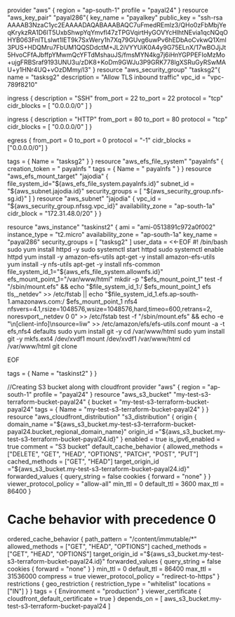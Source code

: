 provider "aws" {
 region = "ap-south-1"
 profile = "payal24"
}
  resource "aws_key_pair" "payal286"{
  key_name = "payalkey"
  public_key = "ssh-rsa  AAAAB3NzaC1yc2EAAAADAQABAAABAQC7uFmedREmlz3/QHo0zFbMbjYeqKrykzRA1D6lT5UxbShwpYqYmvfl47zTPGVqirtHyGOVYcHlhtNEvia1qcNQqOHYB063FnlTLslwt1lET9k7SxWery1h7Xq79GUvg6uwPv6hEDbAoCvkwQ1Xml3PUS+HDQMru7FbUM1QQSDdctM+JL2iVYYUiK0A4y9G75ELnX/17wBOJjJt5HvoCFfAJbffpYMwmQcYFTdMshauJS/fmsMYN4kg7j6iHnYGPPEFIoMzMo+ujgFRBSraf9193UNU3u/zDK8+KoDm9GWJu3P9GRK778lgXSRuGyRSwMAU+y1HNr4UQ+vOzDMmy/l3"
}
 resource "aws_security_group" "tasksg2"{
 name = "tasksg2"
 description = "Allow TLS inbound traffic"
 vpc_id = "vpc-789f8210"
   
 
  ingress {
   description = "SSH"
   from_port = 22
   to_port = 22
   protocol = "tcp"
   cidr_blocks = [ "0.0.0.0/0" ]
  }

  ingress {
    description = "HTTP"
    from_port   = 80
    to_port     = 80
    protocol    = "tcp"
    cidr_blocks = [ "0.0.0.0/0" ]
  }

  egress {
    from_port   = 0
    to_port     = 0
    protocol    = "-1"
    cidr_blocks = ["0.0.0.0/0"]
  }

  tags = {
    Name = "tasksg2"
  }
}
resource "aws_efs_file_system" "payalnfs" { creation_token = " payalnfs " 
tags = { 
Name = " payalnfs " 
} 
} 
resource "aws_efs_mount_target" "jajodia" { file_system_id="${aws_efs_file_system.payalnfs.id}” 
subnet_id = "${aws_subnet.jajodia.id}" 
security_groups = [ "${aws_security_group.nfs-sg.id}" 
] 
} 
resource "aws_subnet" "jajodia" { 
vpc_id = "${aws_security_group.nfssg.vpc_id}" 
availability_zone = "ap-south-1a" 
cidr_block = "172.31.48.0/20" } 
}

resource "aws_instance" "taskinst2" {
  ami           = "ami-0513891c972a0f002"
  instance_type = "t2.micro"
  availability_zone = "ap-south-1a"
  key_name      = "payal286"
  security_groups = [ "tasksg2" ]
  user_data = <<-EOF
  #! /bin/bash
sudo yum install httpd -y sudo systemctl start httpd sudo systemctl enable httpd
yum install -y amazon-efs-utils
apt-get -y install amazon-efs-utils
yum install -y nfs-utils
apt-get -y install nfs-common
file_system_id_1="${aws_efs_file_system.allownfs.id}"
efs_mount_point_1="/var/www/html"
mkdir -p "$efs_mount_point_1"
test -f "/sbin/mount.efs" && echo "$file_system_id_1:/
$efs_mount_point_1 efs tls,_netdev" >> /etc/fstab || echo
"$file_system_id_1.efs.ap-south-1.amazonaws.com:/
$efs_mount_point_1 nfs4
nfsvers=4.1,rsize=1048576,wsize=1048576,hard,timeo=600,retrans=2,
noresvport,_netdev 0 0" >> /etc/fstab
test -f "/sbin/mount.efs" && echo -e "\n[client-info]\nsource=liw" >>
/etc/amazon/efs/efs-utils.conf
mount -a -t efs,nfs4 defaults
sudo yum install git -y
cd /var/www/html
sudo yum install git -y
mkfs.ext4 /dev/xvdf1
mount /dev/xvdf1 /var/www/html
cd /var/www/html
git clone 
                
                
  EOF

  tags = {
    Name = "taskinst2"
  }
}

//Creating S3 bucket along with cloudfront
provider "aws" {
region = "ap-south-1"
profile = "payal24"
}
resource "aws_s3_bucket" "my-test-s3-terraform-bucket-payal24" {
bucket = "my-test-s3-terraform-bucket-payal24"
tags = {
Name = "my-test-s3-terraform-bucket-payal24"
}
}
resource "aws_cloudfront_distribution" "s3_distribution" {
origin {
domain_name ="${aws_s3_bucket.my-test-s3-terraform-bucket-payal24.bucket_regional_domain_name}"
origin_id ="${aws_s3_bucket.my-test-s3-terraform-bucket-payal24.id}"
}
enabled = true
is_ipv6_enabled = true
comment = "S3 bucket"
default_cache_behavior {
allowed_methods = ["DELETE", "GET", "HEAD", "OPTIONS",
"PATCH", "POST", "PUT"]
cached_methods = ["GET", "HEAD"]
target_origin_id ="${aws_s3_bucket.my-test-s3-terraform-bucket-payal24.id}"
forwarded_values {
query_string = false
cookies {
forward = "none"
}
}
viewer_protocol_policy = "allow-all"
min_ttl = 0
default_ttl = 3600
max_ttl = 86400
}
# Cache behavior with precedence 0
ordered_cache_behavior {
path_pattern = "/content/immutable/*"
allowed_methods = ["GET", "HEAD", "OPTIONS"]
cached_methods = ["GET", "HEAD", "OPTIONS"]
target_origin_id ="${aws_s3_bucket.my-test-s3-terraform-bucket-payal24.id}"
forwarded_values {
query_string = false
cookies {
forward = "none"
}
}
min_ttl = 0
default_ttl = 86400
max_ttl = 31536000
compress = true
viewer_protocol_policy = "redirect-to-https"
}
restrictions {
geo_restriction {
restriction_type = "whitelist"
locations = ["IN"]
}
}
tags = {
Environment = "production"
}
viewer_certificate {
cloudfront_default_certificate = true
}
depends_on = [
aws_s3_bucket.my-test-s3-terraform-bucket-payal24
]
